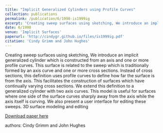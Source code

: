 ```yaml
---
title: "Implicit Generalized Cylinders using Profile Curves"
collection: publications
permalink: /publication/6/1998-is1999ig
excerpt: 'Creating sweep surfaces using sketching, We introduce an implicit generalized cylinder which is constructed from an axis and one or more profile curves. This surface is related to the sweep which is traditionally formed by an axis curve and one or more cross sections. Instead of cross sections,  this definition uses profile curves to define how far the surface is from the axis. This facilitates the construction of surfaces which have continually varying cross sections. We extend this definition to a generalized cylinder with two axis curves. This model is useful for surfaces where one side of the surface curves sharply away from the axis while the axis itself is curving. We also present a user interface for editing these sweeps.  3D surface modeling and editing, '
date: 6/1998
venue: 'Implicit Surfaces'
paperurl: 'http://cindygr.github.io/files/is1999ig.pdf'
citation: 'Cindy Grimm and John Hughes'
---
```

Creating sweep surfaces using sketching, We introduce an implicit generalized cylinder which is constructed from an axis and one or more profile curves. This surface is related to the sweep which is traditionally formed by an axis curve and one or more cross sections. Instead of cross sections,  this definition uses profile curves to define how far the surface is from the axis. This facilitates the construction of surfaces which have continually varying cross sections. We extend this definition to a generalized cylinder with two axis curves. This model is useful for surfaces where one side of the surface curves sharply away from the axis while the axis itself is curving. We also present a user interface for editing these sweeps.  3D surface modeling and editing

[Download paper here](http://cindygr.github.io/files/is1999ig.pdf)

authors: Cindy Grimm and John Hughes